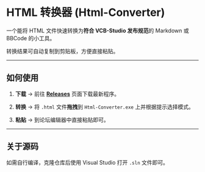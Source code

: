 ﻿# HTML 转换器 (Html-Converter)

一个能将 HTML 文件快速转换为**符合 VCB-Studio 发布规范**的 Markdown 或 BBCode 的小工具。

转换结果可自动复制到剪贴板，方便直接粘贴。

---

## 如何使用

1.  **下载** -> 前往 [**Releases**](https://github.com/demo0102/Html-Converter/releases) 页面下载最新程序。

2.  **转换** -> 将 `.html` 文件**拖拽**到 `Html-Converter.exe` 上并根据提示选择模式。

3.  **粘贴** -> 到论坛编辑器中直接粘贴即可。

---

## 关于源码

如需自行编译，克隆仓库后使用 Visual Studio 打开 `.sln` 文件即可。